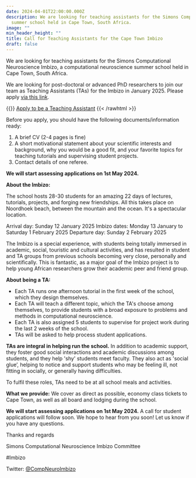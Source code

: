 ```yaml
---
date: 2024-04-01T22:00:00.000Z
description: We are looking for teaching assistants for the Simons Computational Neuroscience Imbizo (#Imbizo), a computational neuroscience
  summer school held in Cape Town, South Africa.
image: ""
min_header_height: ""
title: Call for Teaching Assistants for the Cape Town Imbizo
draft: false
---
```

We are looking for teaching assistants for the Simons Computational Neuroscience Imbizo, a computational neuroscience summer school held in Cape Town, South Africa.
 
We are looking for post-doctoral or advanced PhD researchers to join our team as Teaching Assistants (TAs) for the Imbizo in January 2025.  Please apply [via this link](https://forms.gle/3gtjEbMU7m3muNFa7).

{{<rawhtml>}}
<a href="https://forms.gle/3gtjEbMU7m3muNFa7" target="_blank" class="btn btn-primary btn-lg col-12">Apply to be a Teaching Assistant</a>
{{< /rawhtml >}}



Before you apply, you should have the following documents/information ready:
1) A brief CV (2-4 pages is fine) 
2) A short motivational statement about your scientific interests and background, why you would be a good fit, and your favorite topics for teaching tutorials and supervising student projects.
3) Contact details of one referee.
 
**We will start assessing applications on 1st May 2024.**

**About the Imbizo:**

The school hosts 28-30 students for an amazing 22 days of lectures, tutorials, projects, and forging new friendships. All this takes place on Noordhoek beach, between the mountain and the ocean. It's a spectacular location.

Arrival day: Sunday 12 January 2025
Imbizo dates: Monday 13 January to Saturday 1 February 2025
Departure day: Sunday 2 February 2025

The Imbizo is a special experience, with students being totally immersed in academic, social, touristic and cultural activities, and has resulted in student and TA groups from previous schools becoming very close, personally and scientifically. This is fantastic, as a major goal of the Imbizo project is to help young African researchers grow their academic peer and friend group.


**About being a TA:**

- Each TA runs one afternoon tutorial in the first week of the school, which they design themselves.
- Each TA will teach a different topic, which the TA's choose among themselves, to provide students with a broad exposure to problems and methods in computational neuroscience.
- Each TA is also assigned 5 students to supervise for project work during the last 2 weeks of the school.
- TAs will be asked to help process student applications.

**TAs are integral in helping run the school.** In addition to academic support, they foster good social interactions and academic discussions among students, and they help 'shy' students meet faculty. They also act as 'social glue’, helping to notice and support students who may be feeling ill, not fitting in socially, or generally having difficulties.
 
To fulfil these roles, TAs need to be at all school meals and activities.

**What we provide:**
We cover as direct as possible, economy class tickets to Cape Town, as well as all board and lodging during the school.

**We will start assessing applications on 1st May 2024.**
A call for student applications will follow soon. We hope to hear from you soon! Let us know if you have any questions.


Thanks and regards

Simons Computational Neuroscience Imbizo Committee

\#Imbizo

Twitter: [@CompNeuroImbizo](https://twitter.com/CompNeuroImbizo)
